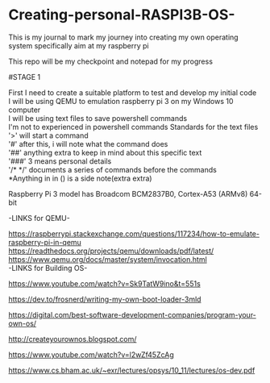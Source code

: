 # Creating-personal-RASPI3B-OS-
This is my journal to mark my journey into creating my own operating system specifically aim at my raspberry pi

This repo will be my checkpoint and notepad for my progress


#STAGE 1

First I need to create a suitable platform to test and develop my initial code  
I will be using QEMU to emulation raspberry pi 3 on my Windows 10 computer  
I will be using text files to save powershell commands  
I'm not to experienced in powershell commands
Standards for the text files  
'>' will start a command  
'#' after this, i will note what the command does  
'##' anything extra to keep in mind about this specific text  
'###' 3 means personal details  
'/* */' documents a series of commands before the commands  
*Anything in in () is a side note(extra extra)

Raspberry Pi 3 model has Broadcom BCM2837B0, Cortex-A53 (ARMv8) 64-bit  


-LINKS for QEMU-

https://raspberrypi.stackexchange.com/questions/117234/how-to-emulate-raspberry-pi-in-qemu  
https://readthedocs.org/projects/qemu/downloads/pdf/latest/  
https://www.qemu.org/docs/master/system/invocation.html  
-LINKS for Building OS-  

https://www.youtube.com/watch?v=Sk9TatW9ino&t=551s

https://dev.to/frosnerd/writing-my-own-boot-loader-3mld

https://digital.com/best-software-development-companies/program-your-own-os/

http://createyourownos.blogspot.com/

https://www.youtube.com/watch?v=l2wZf45ZcAg

https://www.cs.bham.ac.uk/~exr/lectures/opsys/10_11/lectures/os-dev.pdf 
